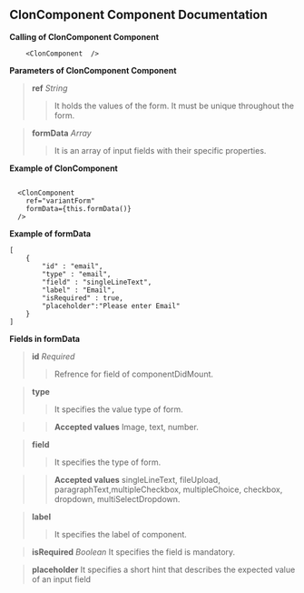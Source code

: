 ## ClonComponent Component Documentation

**Calling of ClonComponent Component**

```no-highlight
    <ClonComponent  />
```
**Parameters of ClonComponent Component**

>**ref** *String*
>> It  holds the values of the form. It must be unique throughout the form.

>**formData** *Array*
>> It is an array of input fields with their specific properties.

**Example of ClonComponent**

```no-highlight

  <ClonComponent
    ref="variantForm"
    formData={this.formData()}
  />
```

**Example of formData**
```
[
    {
        "id" : "email",
        "type" : "email",
        "field" : "singleLineText",
        "label" : "Email",
        "isRequired" : true,
        "placeholder":"Please enter Email"
    }
]
```


**Fields in formData**
>**id** *Required*
>> Refrence for field of componentDidMount.

>**type**
>> It specifies the value type of form.

>>**Accepted values** Image, text, number.

>**field**
>>It specifies the type of form.

>>**Accepted values** singleLineText, fileUpload, paragraphText,multipleCheckbox, multipleChoice, checkbox, dropdown, multiSelectDropdown.

>**label**
>>It specifies the label of component.

>**isRequired** *Boolean*
>It specifies the field is mandatory.

>**placeholder**
>It specifies a short hint that describes the expected value of an input field
